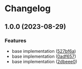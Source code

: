 # Changelog

## 1.0.0 (2023-08-29)


### Features

* base implementation ([527bf6a](https://github.com/wakflo/wakflo-go/commit/527bf6a71591d1357889333f2d7b610b8abb92fc))
* base implementation ([0adf657](https://github.com/wakflo/wakflo-go/commit/0adf657a6bf5656e6b121330f6a459f62e96f5ef))
* base implementation ([2dbeee0](https://github.com/wakflo/wakflo-go/commit/2dbeee0701d345a17a629da8a60dd3ac15e339fd))

